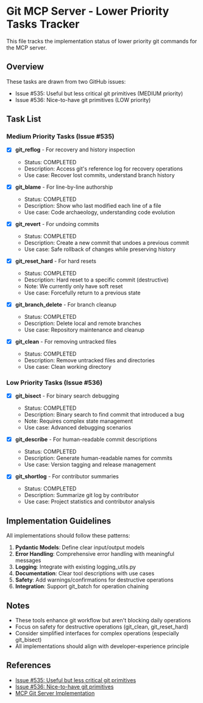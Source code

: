# Git MCP Server - Lower Priority Tasks Tracker

This file tracks the implementation status of lower priority git commands for the MCP server.

## Overview

These tasks are drawn from two GitHub issues:
- Issue #535: Useful but less critical git primitives (MEDIUM priority)
- Issue #536: Nice-to-have git primitives (LOW priority)

## Task List

### Medium Priority Tasks (Issue #535)

- [x] **git_reflog** - For recovery and history inspection
  - Status: COMPLETED
  - Description: Access git's reference log for recovery operations
  - Use case: Recover lost commits, understand branch history

- [x] **git_blame** - For line-by-line authorship
  - Status: COMPLETED
  - Description: Show who last modified each line of a file
  - Use case: Code archaeology, understanding code evolution

- [x] **git_revert** - For undoing commits
  - Status: COMPLETED
  - Description: Create a new commit that undoes a previous commit
  - Use case: Safe rollback of changes while preserving history

- [x] **git_reset_hard** - For hard resets
  - Status: COMPLETED
  - Description: Hard reset to a specific commit (destructive)
  - Note: We currently only have soft reset
  - Use case: Forcefully return to a previous state

- [x] **git_branch_delete** - For branch cleanup
  - Status: COMPLETED
  - Description: Delete local and remote branches
  - Use case: Repository maintenance and cleanup

- [x] **git_clean** - For removing untracked files
  - Status: COMPLETED
  - Description: Remove untracked files and directories
  - Use case: Clean working directory

### Low Priority Tasks (Issue #536)

- [x] **git_bisect** - For binary search debugging
  - Status: COMPLETED
  - Description: Binary search to find commit that introduced a bug
  - Note: Requires complex state management
  - Use case: Advanced debugging scenarios

- [x] **git_describe** - For human-readable commit descriptions
  - Status: COMPLETED
  - Description: Generate human-readable names for commits
  - Use case: Version tagging and release management

- [x] **git_shortlog** - For contributor summaries
  - Status: COMPLETED
  - Description: Summarize git log by contributor
  - Use case: Project statistics and contributor analysis

## Implementation Guidelines

All implementations should follow these patterns:

1. **Pydantic Models**: Define clear input/output models
2. **Error Handling**: Comprehensive error handling with meaningful messages
3. **Logging**: Integrate with existing logging_utils.py
4. **Documentation**: Clear tool descriptions with use cases
5. **Safety**: Add warnings/confirmations for destructive operations
6. **Integration**: Support git_batch for operation chaining

## Notes

- These tools enhance git workflow but aren't blocking daily operations
- Focus on safety for destructive operations (git_clean, git_reset_hard)
- Consider simplified interfaces for complex operations (especially git_bisect)
- All implementations should align with developer-experience principle

## References

- [Issue #535: Useful but less critical git primitives](https://github.com/atxtechbro/dotfiles/issues/535)
- [Issue #536: Nice-to-have git primitives](https://github.com/atxtechbro/dotfiles/issues/536)
- [MCP Git Server Implementation](../git-mcp-server/)